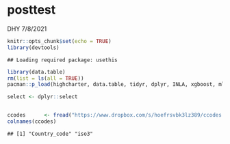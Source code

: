 posttest
================
DHY
7/8/2021

``` r
knitr::opts_chunk$set(echo = TRUE)
library(devtools)
```

    ## Loading required package: usethis

``` r
library(data.table)
rm(list = ls(all = TRUE)) 
pacman::p_load(highcharter, data.table, tidyr, dplyr, INLA, xgboost, mlr, countrycode)

select <- dplyr::select


ccodes      <- fread("https://www.dropbox.com/s/hoefrsvbk3lz389/ccodes.csv?dl=1") 
colnames(ccodes)
```

    ## [1] "Country_code" "iso3"
